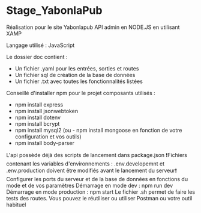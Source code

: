 # Stage_YabonlaPub
Réalisation pour le site Yabonlapub
API admin en NODE.JS en utilisant XAMP 

Langage utilisé : JavaScript

Le dossier doc contient : 
- Un fichier .yaml pour les entrées, sorties et routes
- Un fichier sql de création de la base de données
- Un fichier .txt avec toutes les fonctionnalités listées

Conseillé d'installer npm pour le projet
composants utilisés :
- npm install express
- npm install jsonwebtoken
- npm install dotenv
- npm install bcrypt
- npm install mysql2 (ou - npm install mongoose en fonction de votre configuration et vos outils)
- npm install body-parser

L'api possède déjà des scripts de lancement dans package.json
❗Fichiers contenant les variables d'environnements : 
.env.developemnt et .env.production 
doivent être modifiés avant le lancement du serveur❗
Configurer les ports du serveur et de la base de données en fonctions du mode et de vos paramètres
 Démarrage en mode dev : npm run dev
 Démarrage en mode production : npm start
Le fichier .sh permet de faire les tests des routes. Vous pouvez le réutiliser ou utiliser Postman ou votre outil habituel
